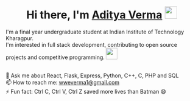 <h1 align="center">
  Hi there, I'm <a href="https://wweverma1.github.io/" target="_blank">Aditya Verma</a>
  <img src="https://github.com/blackcater/blackcater/raw/main/images/Hi.gif" height="32" />
</h1>

I'm a final year undergraduate student at Indian Institute of Technology Kharagpur.<br />
I'm interested in full stack development, contributing to open source projects and competitive programming. 
<img src="https://media.giphy.com/media/WUlplcMpOCEmTGBtBW/giphy.gif" width="30">
<br />
<br />
<!--
🔭 I’m currently working on [Realtime Chat App using Socket.IO](https://github.com/wweverma1/socketio-chat)
<br />
-->
💬 Ask me about React, Flask, Express, Python, C++, C, PHP and SQL
<br />
📫 How to reach me: wweverma1@gmail.com
<br />
⚡ Fun fact: Ctrl C, Ctrl V, Ctrl Z saved more lives than Batman :smile:
<br />
<!--
### My Codeforces Stats

![Codeforces Stats Card](https://codeforces-stats-api.herokuapp.com/stats?username=wweverma1&theme=1)

Get your Codeforces Stats Card: [GitHub Readme Codeforces Stats](https://github.com/wweverma1/github-readme-codeforces-stats)

**wweverma1/wweverma1** is a ✨ _special_ ✨ repository because its `README.md` (this file) appears on your GitHub profile.
-->
